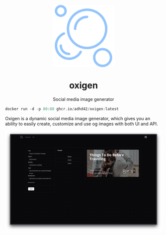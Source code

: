 
<p align="center">
    <img width="200" src="assets/img/logo.svg" />
</p>

<h1 align="center">oxigen</h1>

<p align="center">
    Social media image generator
</p>

```go
docker run -d -p 80:80 ghcr.io/adhd42/oxigen:latest
```

Oxigen is a dynamic social media image generator, which gives you an ability to easily create, customize and use og images with both UI and API.

![Example](.github/samples/generator.png)
